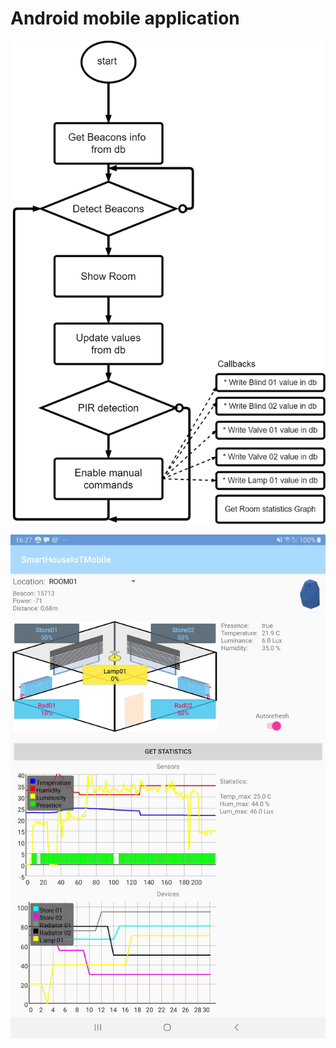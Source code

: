 # Android mobile application

![Mobile app diagram](Media/DiagramSmartBuildingMobApp.png)  

![Mobile app screenshoot](Media/MobileApp.jpg)
